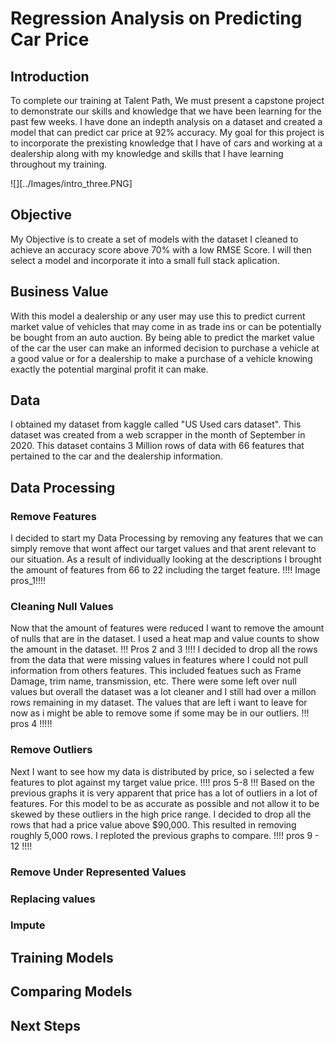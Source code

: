 # Regression Analysis on Predicting Car Price
## Introduction
To complete our training at Talent Path, We must present a capstone project to demonstrate our skills and knowledge that we have been learning for the past few weeks. I have done an indepth analysis on a dataset and created a model that can predict car price at 92% accuracy. My goal for this project is to incorporate the prexisting knowledge that I have of cars and working at a dealership along with my knowledge and skills that I have learning throughout my training.

![][../Images/intro_three.PNG]

## Objective
My Objective is to create a set of models with the dataset I cleaned to achieve an accuracy score above 70% with a low RMSE Score. I will then select a model and incorporate it into a small full stack aplication.

## Business Value
With this model a dealership or any user may use this to predict current market value of vehicles that may come in as trade ins or can be potentially be bought from an auto auction. By being able to predict the market value of the car the user can make an informed decision to purchase a vehicle at a good value or for a dealership to make a purchase of a vehicle knowing exactly the potential marginal profit it can make.

## Data
I obtained my dataset from kaggle called "US Used cars dataset". This dataset was created from a web scrapper in the month of September in 2020. This dataset contains 3 Million rows of data with 66 features that pertained to the car and the dealership information.
## Data Processing
### Remove Features
I decided to start my Data Processing by removing any features that we can simply remove that wont affect our target values and that arent relevant to our situation. As a result of individually looking at the descriptions I brought the amount of features from 66 to 22 including the target feature.
!!!! Image pros_1!!!!

### Cleaning Null Values
Now that the amount of features were reduced I want to remove the amount of nulls that are in the dataset. I used a heat map and value counts to show the amount in the dataset.
!!! Pros 2 and 3 !!!!
I decided to drop all the rows from the data that were missing values in features where I could not pull information from others features. This included featues such as Frame Damage, trim name, transmission, etc. There were some left over null values but overall the dataset was a lot cleaner and I still had over a millon rows remaining in my dataset.
The values that are left i want to leave for now as i might be able to remove some if some may be in our outliers.
!!! pros 4 !!!!!
### Remove Outliers
Next I want to see how my data is distributed by price, so i selected a few features to plot against my target value price.
!!!! pros 5-8 !!!
Based on the previous graphs it is very apparent that price has a lot of outliers in a lot of features. For this model to be as accurate as possible and not allow it to be skewed by these outliers in the high price range. I decided to drop all the rows that had a price value above $90,000. This resulted in removing roughly 5,000 rows. I reploted the previous graphs to compare.
!!!! pros 9 - 12 !!!!

### Remove Under Represented Values
### Replacing values
### Impute

## Training Models

## Comparing Models
## Next Steps
